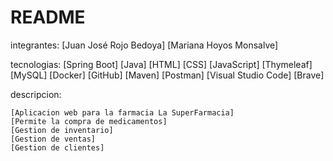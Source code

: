 # README

integrantes:
    [Juan José Rojo Bedoya]
    [Mariana Hoyos Monsalve]

tecnologias:
    [Spring Boot]
    [Java]
    [HTML]
    [CSS]
    [JavaScript]
    [Thymeleaf]
    [MySQL]
    [Docker]
    [GitHub]
    [Maven]
    [Postman]
    [Visual Studio Code]
    [Brave]

    

descripcion:

    [Aplicacion web para la farmacia La SuperFarmacia]
    [Permite la compra de medicamentos]
    [Gestion de inventario]
    [Gestion de ventas]
    [Gestion de clientes]